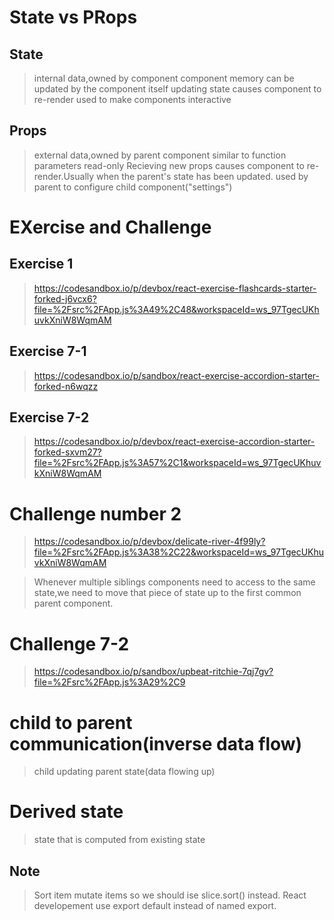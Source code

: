# State vs PRops

## State

> internal data,owned by component
> component memory
> can be updated by the component itself
> updating state causes component to re-render
> used to make components interactive

## Props

> external data,owned by parent component
> similar to function parameters
> read-only
> Recieving new props causes component to re-render.Usually when the parent's state has been updated.
> used by parent to configure child component("settings")

# EXercise and Challenge

## Exercise 1

> https://codesandbox.io/p/devbox/react-exercise-flashcards-starter-forked-j6vcx6?file=%2Fsrc%2FApp.js%3A49%2C48&workspaceId=ws_97TgecUKhuvkXniW8WqmAM

## Exercise 7-1

> https://codesandbox.io/p/sandbox/react-exercise-accordion-starter-forked-n6wqzz

## Exercise 7-2

> https://codesandbox.io/p/devbox/react-exercise-accordion-starter-forked-sxvm27?file=%2Fsrc%2FApp.js%3A57%2C1&workspaceId=ws_97TgecUKhuvkXniW8WqmAM

# Challenge number 2

> https://codesandbox.io/p/devbox/delicate-river-4f99ly?file=%2Fsrc%2FApp.js%3A38%2C22&workspaceId=ws_97TgecUKhuvkXniW8WqmAM

> Whenever multiple siblings components need to access to the same state,we need to move that piece of state up to the first common parent component.

# Challenge 7-2

> https://codesandbox.io/p/sandbox/upbeat-ritchie-7qj7gv?file=%2Fsrc%2FApp.js%3A29%2C9

# child to parent communication(inverse data flow)

> child updating parent state(data flowing up)

# Derived state

> state that is computed from existing state

## Note

> Sort item mutate items so we should ise slice.sort() instead.
> React developement use export default instead of named export.
